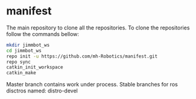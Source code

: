 # manifest
The main repository to clone all the repositories.
To clone the repositories follow the commands bellow: 

```bash
mkdir jimmbot_ws
cd jimmbot_ws
repo init -u https://github.com/mh-Robotics/manifest.git
repo sync
catkin_init_workspace
catkin_make
```

Master branch contains work under process. Stable branches for ros disctros named: distro-devel